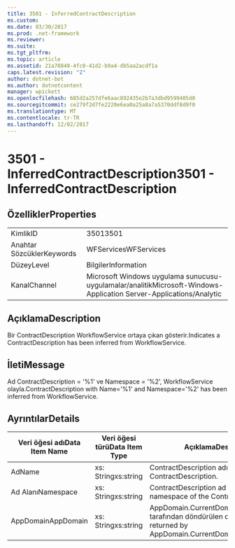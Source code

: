 ```yaml
---
title: 3501 - InferredContractDescription
ms.custom: 
ms.date: 03/30/2017
ms.prod: .net-framework
ms.reviewer: 
ms.suite: 
ms.tgt_pltfrm: 
ms.topic: article
ms.assetid: 21a70849-4fc0-41d2-b9a4-db5aa2acdf1a
caps.latest.revision: "2"
author: dotnet-bot
ms.author: dotnetcontent
manager: wpickett
ms.openlocfilehash: 685d2a257dfe6aac892435e2b7a3dbd9599405d0
ms.sourcegitcommit: ce279f2d7fe2220e6ea0a25a8a7a5370ddf8d9f0
ms.translationtype: MT
ms.contentlocale: tr-TR
ms.lasthandoff: 12/02/2017
---
```

# <a name="3501---inferredcontractdescription"></a><span data-ttu-id="5a179-102">3501 - InferredContractDescription</span><span class="sxs-lookup"><span data-stu-id="5a179-102">3501 - InferredContractDescription</span></span>
## <a name="properties"></a><span data-ttu-id="5a179-103">Özellikler</span><span class="sxs-lookup"><span data-stu-id="5a179-103">Properties</span></span>  
  
|||  
|-|-|  
|<span data-ttu-id="5a179-104">Kimlik</span><span class="sxs-lookup"><span data-stu-id="5a179-104">ID</span></span>|<span data-ttu-id="5a179-105">3501</span><span class="sxs-lookup"><span data-stu-id="5a179-105">3501</span></span>|  
|<span data-ttu-id="5a179-106">Anahtar Sözcükler</span><span class="sxs-lookup"><span data-stu-id="5a179-106">Keywords</span></span>|<span data-ttu-id="5a179-107">WFServices</span><span class="sxs-lookup"><span data-stu-id="5a179-107">WFServices</span></span>|  
|<span data-ttu-id="5a179-108">Düzey</span><span class="sxs-lookup"><span data-stu-id="5a179-108">Level</span></span>|<span data-ttu-id="5a179-109">Bilgiler</span><span class="sxs-lookup"><span data-stu-id="5a179-109">Information</span></span>|  
|<span data-ttu-id="5a179-110">Kanal</span><span class="sxs-lookup"><span data-stu-id="5a179-110">Channel</span></span>|<span data-ttu-id="5a179-111">Microsoft Windows uygulama sunucusu-uygulamalar/analitik</span><span class="sxs-lookup"><span data-stu-id="5a179-111">Microsoft-Windows-Application Server-Applications/Analytic</span></span>|  
  
## <a name="description"></a><span data-ttu-id="5a179-112">Açıklama</span><span class="sxs-lookup"><span data-stu-id="5a179-112">Description</span></span>  
 <span data-ttu-id="5a179-113">Bir ContractDescription WorkflowService ortaya çıkan gösterir.</span><span class="sxs-lookup"><span data-stu-id="5a179-113">Indicates a ContractDescription has been inferred from WorkflowService.</span></span>  
  
## <a name="message"></a><span data-ttu-id="5a179-114">İleti</span><span class="sxs-lookup"><span data-stu-id="5a179-114">Message</span></span>  
 <span data-ttu-id="5a179-115">Ad ContractDescription = '%1' ve Namespace = '%2', WorkflowService olayla.</span><span class="sxs-lookup"><span data-stu-id="5a179-115">ContractDescription with Name='%1' and Namespace='%2' has been inferred from WorkflowService.</span></span>  
  
## <a name="details"></a><span data-ttu-id="5a179-116">Ayrıntılar</span><span class="sxs-lookup"><span data-stu-id="5a179-116">Details</span></span>  
  
|<span data-ttu-id="5a179-117">Veri öğesi adı</span><span class="sxs-lookup"><span data-stu-id="5a179-117">Data Item Name</span></span>|<span data-ttu-id="5a179-118">Veri öğesi türü</span><span class="sxs-lookup"><span data-stu-id="5a179-118">Data Item Type</span></span>|<span data-ttu-id="5a179-119">Açıklama</span><span class="sxs-lookup"><span data-stu-id="5a179-119">Description</span></span>|  
|--------------------|--------------------|-----------------|  
|<span data-ttu-id="5a179-120">Ad</span><span class="sxs-lookup"><span data-stu-id="5a179-120">Name</span></span>|<span data-ttu-id="5a179-121">xs: String</span><span class="sxs-lookup"><span data-stu-id="5a179-121">xs:string</span></span>|<span data-ttu-id="5a179-122">ContractDescription adı.</span><span class="sxs-lookup"><span data-stu-id="5a179-122">The name of the ContractDescription.</span></span>|  
|<span data-ttu-id="5a179-123">Ad Alanı</span><span class="sxs-lookup"><span data-stu-id="5a179-123">Namespace</span></span>|<span data-ttu-id="5a179-124">xs: String</span><span class="sxs-lookup"><span data-stu-id="5a179-124">xs:string</span></span>|<span data-ttu-id="5a179-125">ContractDescription ad alanı.</span><span class="sxs-lookup"><span data-stu-id="5a179-125">The namespace of the ContractDescription.</span></span>|  
|<span data-ttu-id="5a179-126">AppDomain</span><span class="sxs-lookup"><span data-stu-id="5a179-126">AppDomain</span></span>|<span data-ttu-id="5a179-127">xs: String</span><span class="sxs-lookup"><span data-stu-id="5a179-127">xs:string</span></span>|<span data-ttu-id="5a179-128">AppDomain.CurrentDomain.FriendlyName tarafından döndürülen dize.</span><span class="sxs-lookup"><span data-stu-id="5a179-128">The string returned by AppDomain.CurrentDomain.FriendlyName.</span></span>|
